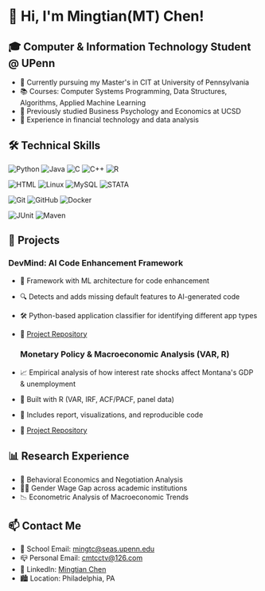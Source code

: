 # 👋 Hi, I'm Mingtian(MT) Chen!

## 🎓 Computer & Information Technology Student @ UPenn

- 🌱 Currently pursuing my Master's in CIT at University of Pennsylvania
- 📚 Courses: Computer Systems Programming, Data Structures, Algorithms, Applied Machine Learning
- 🔭 Previously studied Business Psychology and Economics at UCSD
- 💼 Experience in financial technology and data analysis

## 🛠️ Technical Skills

![Python](https://img.shields.io/badge/Python-3776AB?style=for-the-badge&logo=python&logoColor=white)
![Java](https://img.shields.io/badge/Java-ED8B00?style=for-the-badge&logo=java&logoColor=white)
![C](https://img.shields.io/badge/C-00599C?style=for-the-badge&logo=c&logoColor=white)
![C++](https://img.shields.io/badge/C%2B%2B-00599C?style=for-the-badge&logo=c%2B%2B&logoColor=white)
![R](https://img.shields.io/badge/R-276DC3?style=for-the-badge&logo=r&logoColor=white)

![HTML](https://img.shields.io/badge/HTML5-E34F26?style=for-the-badge&logo=html5&logoColor=white)
![Linux](https://img.shields.io/badge/Linux-FCC624?style=for-the-badge&logo=linux&logoColor=black)
![MySQL](https://img.shields.io/badge/MySQL-4479A1?style=for-the-badge&logo=mysql&logoColor=white)
![STATA](https://img.shields.io/badge/STATA-1F77B4?style=for-the-badge&logo=stata&logoColor=white)

![Git](https://img.shields.io/badge/Git-F05032?style=for-the-badge&logo=git&logoColor=white)
![GitHub](https://img.shields.io/badge/GitHub-100000?style=for-the-badge&logo=github&logoColor=white)
![Docker](https://img.shields.io/badge/Docker-2CA5E0?style=for-the-badge&logo=docker&logoColor=white)

![JUnit](https://img.shields.io/badge/JUnit5-25A162?style=for-the-badge&logo=junit5&logoColor=white)
![Maven](https://img.shields.io/badge/Maven-C71A36?style=for-the-badge&logo=apache-maven&logoColor=white)

## 🚀 Projects

### DevMind: AI Code Enhancement Framework
- 🧠 Framework with ML architecture for code enhancement
- 🔍 Detects and adds missing default features to AI-generated code
- 🛠️ Python-based application classifier for identifying different app types
- 🔗 [Project Repository](https://github.com/CatherineW1711/AIHackthon)

  ### Monetary Policy & Macroeconomic Analysis (VAR, R)

- 📈 Empirical analysis of how interest rate shocks affect Montana's GDP & unemployment
- 🧮 Built with R (VAR, IRF, ACF/PACF, panel data)
- 🧾 Includes report, visualizations, and reproducible code
- 🔗 [Project Repository](https://github.com/mingtc0702/monetary-policy-analysis)


## 📊 Research Experience

- 📝 Behavioral Economics and Negotiation Analysis
- 👩‍🔬 Gender Wage Gap across academic institutions
- 📉 Econometric Analysis of Macroeconomic Trends

## 📫 Contact Me

- 📧 School Email: mingtc@seas.upenn.edu
- 📪 Personal Email: cmtcctv@126.com
- 💼 LinkedIn: [Mingtian Chen](https://www.linkedin.com/in/mingtianchen)
- 🏙️ Location: Philadelphia, PA
